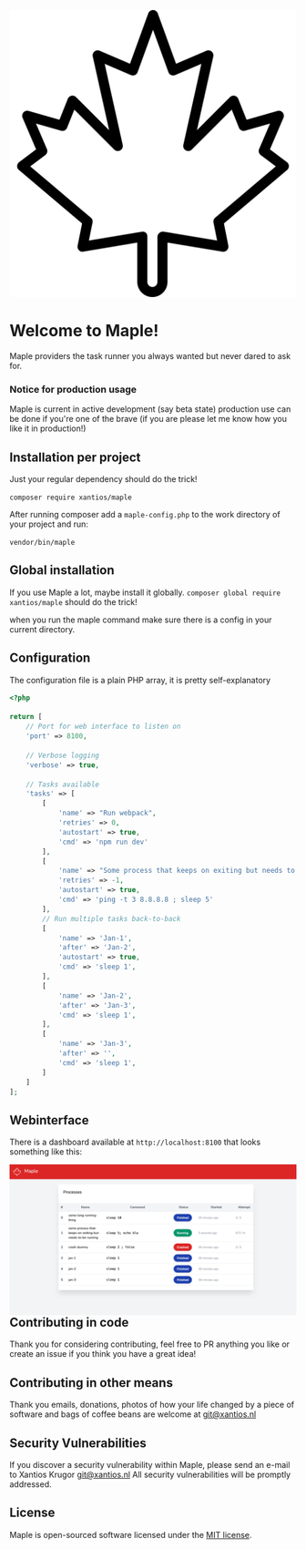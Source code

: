 <p align="center">
    <img src="https://raw.githubusercontent.com/Xantios/Maple/master/src/ui/logo.svg" alt="Maple Logo">
</p>

# Welcome to Maple!

Maple providers the task runner you always wanted but never dared to ask for. 

### Notice for production usage
Maple is current in active development (say beta state) production use can be done if you're one of the brave (if you are please let me know how you like it in production!) 

## Installation per project  

Just your regular dependency should do the trick!

`composer require xantios/maple`

After running composer add a `maple-config.php` to the work directory of your project and run:

`vendor/bin/maple`

## Global installation

If you use Maple a lot, maybe install it globally.
`composer global require xantios/maple` should do the trick! 

when you run the maple command make sure there is a config in your current directory.

## Configuration

The configuration file is a plain PHP array, it is pretty self-explanatory

```php
<?php

return [
    // Port for web interface to listen on
    'port' => 8100,
    
    // Verbose logging
    'verbose' => true,
    
    // Tasks available 
    'tasks' => [
        [
            'name' => "Run webpack",
            'retries' => 0,
            'autostart' => true,
            'cmd' => 'npm run dev'
        ],
        [
            'name' => "Some process that keeps on exiting but needs to be running",
            'retries' => -1,
            'autostart' => true,
            'cmd' => 'ping -t 3 8.8.8.8 ; sleep 5'
        ],
        // Run multiple tasks back-to-back 
        [
            'name' => 'Jan-1',
            'after' => 'Jan-2',
            'autostart' => true,
            'cmd' => 'sleep 1',
        ],
        [
            'name' => 'Jan-2',
            'after' => 'Jan-3',
            'cmd' => 'sleep 1',
        ],
        [
            'name' => 'Jan-3',
            'after' => '',
            'cmd' => 'sleep 1',
        ]
    ]
];
```

## Webinterface

There is a dashboard available at `http://localhost:8100` that looks something like this:

<img src="src/ui/screenshot.png" alt="Screenshot" style="float:left; margin-right: 10px; "/>

## Contributing in code

Thank you for considering contributing, feel free to PR anything you like or create an issue if you think you have a great idea!

## Contributing in other means

Thank you emails, donations, photos of how your life changed by a piece of software and bags of coffee beans are welcome at <git@xantios.nl>

## Security Vulnerabilities

If you discover a security vulnerability within Maple, please send an e-mail to Xantios Krugor <git@xantios.nl> All security vulnerabilities will be promptly addressed.

## License

Maple is open-sourced software licensed under the [MIT license](https://opensource.org/licenses/MIT).
